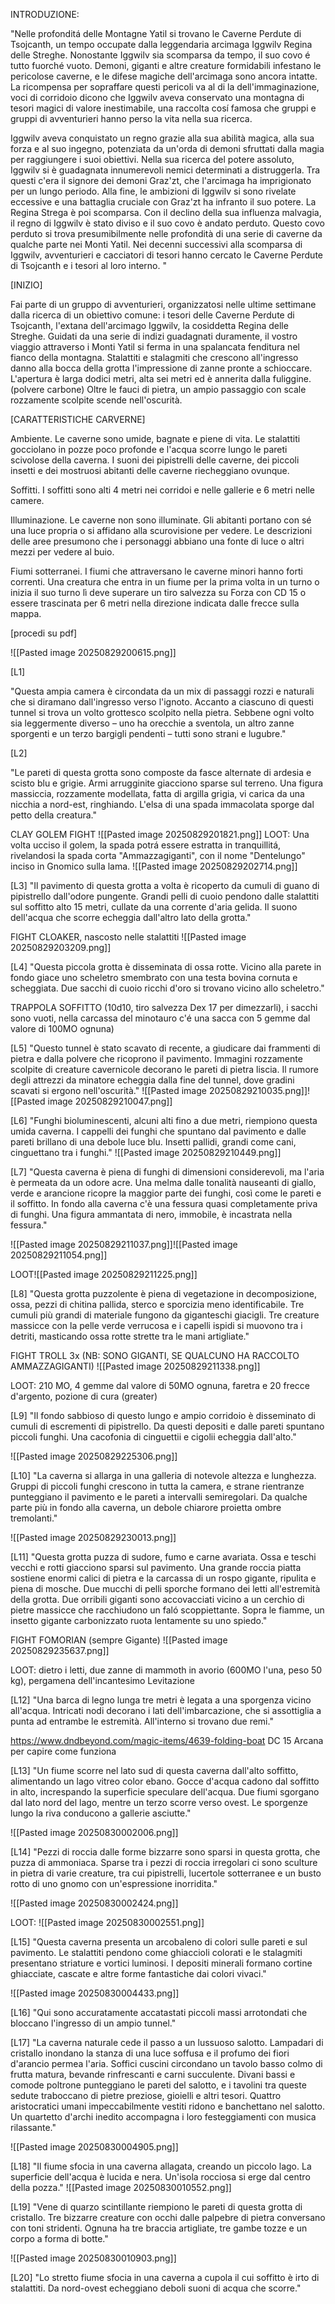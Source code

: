 
INTRODUZIONE:

"Nelle profonditá delle Montagne Yatil si trovano le Caverne Perdute di Tsojcanth, un tempo occupate dalla leggendaria arcimaga Iggwilv Regina delle Streghe. 
Nonostante Iggwilv sia scomparsa da tempo, il suo covo é tutto fuorché vuoto. Demoni, giganti e altre creature formidabili infestano le pericolose caverne, e le difese magiche dell'arcimaga sono ancora intatte. La ricompensa per sopraffare questi pericoli va al di la dell'immaginazione, voci di corridoio dicono che Iggwilv aveva conservato una montagna di tesori magici di valore inestimabile, una raccolta cosí famosa che gruppi e gruppi di avventurieri hanno perso la vita nella sua ricerca.


Iggwilv aveva conquistato un regno grazie alla sua abilità magica, alla sua forza e al suo ingegno, potenziata da un'orda di demoni sfruttati dalla magia per raggiungere i suoi
obiettivi. Nella sua ricerca del potere assoluto, Iggwilv si è guadagnata innumerevoli nemici determinati a distruggerla. Tra questi c'era il signore dei demoni Graz'zt,
che l'arcimaga ha imprigionato per un lungo periodo. Alla fine, le ambizioni di Iggwilv si sono rivelate eccessive e una battaglia cruciale con Graz'zt ha infranto il suo potere. La
Regina Strega è poi scomparsa. Con il declino della sua influenza malvagia, il regno di Iggwilv è stato diviso e il suo covo è andato perduto.
Questo covo perduto si trova presumibilmente nelle profondità di una serie di caverne da qualche parte nei Monti Yatil. Nei decenni successivi alla scomparsa di Iggwilv, avventurieri
e cacciatori di tesori hanno cercato le Caverne Perdute di Tsojcanth e i tesori al loro interno. "






[INIZIO]

Fai parte di un gruppo di avventurieri, organizzatosi nelle ultime settimane dalla ricerca di un obiettivo comune: i tesori delle Caverne Perdute di Tsojcanth, l'extana dell'arcimago Iggwilv, la cosiddetta Regina delle Streghe.
Guidati da una serie di indizi guadagnati duramente, il vostro viaggio attraverso i Monti Yatil si ferma in una spalancata fenditura nel fianco della montagna. Stalattiti e stalagmiti che crescono all'ingresso danno alla bocca della grotta l'impressione di zanne pronte a schioccare. L'apertura è larga dodici metri, alta sei metri ed è annerita dalla fuliggine. (polvere carbone)
Oltre le fauci di pietra, un ampio passaggio con scale rozzamente scolpite scende nell'oscurità.


[CARATTERISTICHE CARVERNE]


Ambiente. Le caverne sono umide, bagnate e piene di vita. Le stalattiti gocciolano in pozze poco profonde e l'acqua scorre lungo le pareti scivolose della caverna. I suoni dei pipistrelli delle caverne, dei piccoli insetti e dei mostruosi abitanti delle caverne riecheggiano ovunque.


Soffitti. I soffitti sono alti 4 metri nei corridoi e nelle gallerie e 6 metri nelle camere.


Illuminazione. Le caverne non sono illuminate. Gli abitanti portano con sé una luce propria o si affidano alla scurovisione per vedere. Le descrizioni delle aree presumono che i personaggi abbiano una fonte di luce o altri mezzi per vedere al buio.


Fiumi sotterranei. I fiumi che attraversano le caverne minori hanno forti correnti. Una creatura che entra in un fiume per la prima volta in un turno o inizia il suo turno lì deve superare un tiro salvezza su Forza con CD 15 o essere trascinata per 6 metri nella direzione indicata dalle frecce sulla mappa.





[procedi su pdf]


![[Pasted image 20250829200615.png]]



[L1]

"Questa ampia camera è circondata da un mix di passaggi rozzi e naturali che si diramano dall'ingresso verso l'ignoto. Accanto a ciascuno di questi
tunnel si trova un volto grottesco scolpito nella pietra. Sebbene ogni volto sia leggermente diverso – uno ha orecchie a sventola, un altro zanne sporgenti e un terzo bargigli pendenti – tutti sono strani e lugubre."



[L2]

"Le pareti di questa grotta sono composte da fasce alternate di ardesia e scisto blu e grigie. Armi arrugginite giacciono sparse sul terreno.
Una figura massiccia, rozzamente modellata, fatta di argilla grigia, vi carica da una nicchia a nord-est, ringhiando. L'elsa di una spada immacolata sporge dal
petto della creatura."  

CLAY GOLEM FIGHT ![[Pasted image 20250829201821.png]] 
LOOT: 
Una volta ucciso il golem, la spada potrá essere estratta in tranquillitá, rivelandosi la spada corta "Ammazzagiganti", con il nome "Dentelungo" inciso in Gnomico sulla lama.
![[Pasted image 20250829202714.png]]


[L3]
"Il pavimento di questa grotta a volta è ricoperto da cumuli di guano di pipistrello dall'odore pungente. Grandi pelli di cuoio pendono dalle stalattiti sul soffitto alto 15 metri, cullate da una corrente d'aria gelida. Il suono dell'acqua che scorre echeggia dall'altro lato della grotta."

FIGHT CLOAKER, nascosto nelle stalattiti
![[Pasted image 20250829203209.png]]


[L4]
"Questa piccola grotta è disseminata di ossa rotte. Vicino alla parete in fondo giace uno scheletro smembrato con una testa bovina cornuta e scheggiata. Due sacchi di cuoio ricchi d'oro si trovano vicino allo scheletro."

TRAPPOLA SOFFITTO (10d10, tiro salvezza Dex 17 per dimezzarli), i sacchi sono vuoti, nella carcassa del minotauro c'é una sacca con 5 gemme dal valore di 100MO ognuna)


[L5]
"Questo tunnel è stato scavato di recente, a giudicare dai frammenti di pietra e dalla polvere che ricoprono il pavimento. Immagini rozzamente scolpite di creature cavernicole decorano
le pareti di pietra liscia.
Il rumore degli attrezzi da minatore echeggia dalla fine del tunnel, dove gradini scavati si ergono nell'oscurità."
![[Pasted image 20250829210035.png]]![[Pasted image 20250829210047.png]]




[L6]
"Funghi bioluminescenti, alcuni alti fino a due metri, riempiono questa umida caverna. I cappelli dei funghi che spuntano dal pavimento e dalle pareti brillano di una debole luce blu.
Insetti pallidi, grandi come cani, cinguettano tra i funghi."
![[Pasted image 20250829210449.png]]




[L7]
"Questa caverna è piena di funghi di dimensioni considerevoli, ma l'aria è permeata da un odore acre. Una melma dalle tonalità nauseanti di giallo, verde e arancione ricopre la maggior parte dei funghi, così come le pareti e il soffitto.
In fondo alla caverna c'è una fessura quasi completamente priva di funghi. Una figura ammantata di nero, immobile, è incastrata nella fessura."

![[Pasted image 20250829211037.png]]![[Pasted image 20250829211054.png]]

LOOT![[Pasted image 20250829211225.png]] 

[L8]
"Questa grotta puzzolente è piena di vegetazione in decomposizione, ossa, pezzi di chitina pallida, sterco e sporcizia meno identificabile. Tre cumuli più grandi di materiale fungono da giganteschi
giacigli.
Tre creature massicce con la pelle verde verrucosa e i capelli ispidi si muovono tra i detriti, masticando ossa rotte strette tra le mani artigliate."

FIGHT TROLL 3x (NB: SONO GIGANTI, SE QUALCUNO HA RACCOLTO AMMAZZAGIGANTI)
![[Pasted image 20250829211338.png]]

LOOT: 
210 MO, 4 gemme dal valore di 50MO ognuna, faretra e 20 frecce d'argento, pozione di cura (greater)


[L9]
"Il fondo sabbioso di questo lungo e ampio corridoio è disseminato di cumuli di escrementi di pipistrello. Da questi depositi e dalle pareti spuntano piccoli funghi. Una cacofonia di cinguettii e
cigolii echeggia dall'alto."

![[Pasted image 20250829225306.png]]



[L10]
"La caverna si allarga in una galleria di notevole altezza e lunghezza. Gruppi di piccoli funghi crescono in tutta la camera, e strane rientranze punteggiano il pavimento e le pareti a intervalli semiregolari. Da qualche parte più in fondo alla caverna, un debole chiarore proietta ombre tremolanti."

![[Pasted image 20250829230013.png]]


[L11]
"Questa grotta puzza di sudore, fumo e carne avariata. Ossa e teschi vecchi e rotti giacciono sparsi sul pavimento. Una grande roccia piatta sostiene enormi calici di pietra e la carcassa di un rospo gigante, ripulita e piena di mosche. Due mucchi di pelli sporche formano dei letti all'estremità della grotta.
Due orribili giganti sono accovacciati vicino a un cerchio di pietre massicce che racchiudono un faló scoppiettante. Sopra le fiamme, un insetto gigante carbonizzato ruota lentamente su uno spiedo."

FIGHT FOMORIAN (sempre Gigante)
![[Pasted image 20250829235637.png]]

LOOT: dietro i letti, due zanne di mammoth in avorio (600MO l'una, peso 50 kg), pergamena dell'incantesimo Levitazione

[L12]
"Una barca di legno lunga tre metri è legata a una sporgenza vicino all'acqua. Intricati nodi decorano i lati dell'imbarcazione, che si assottiglia a punta ad entrambe le estremità.
All'interno si trovano due remi."

https://www.dndbeyond.com/magic-items/4639-folding-boat
DC 15 Arcana per capire come funziona


[L13]
"Un fiume scorre nel lato sud di questa caverna dall'alto soffitto, alimentando un lago vitreo color ebano. Gocce d'acqua cadono dal soffitto in alto, increspando la superficie
speculare dell'acqua.
Due fiumi sgorgano dal lato nord del lago, mentre un terzo scorre verso ovest. Le sporgenze lungo la riva conducono a gallerie asciutte."

![[Pasted image 20250830002006.png]]

[L14]
"Pezzi di roccia dalle forme bizzarre sono sparsi in questa grotta, che puzza di ammoniaca. Sparse tra i pezzi di roccia irregolari ci sono sculture in pietra di varie creature, tra cui pipistrelli, lucertole sotterranee e un busto rotto di uno gnomo con un'espressione inorridita."

![[Pasted image 20250830002424.png]]

LOOT:
![[Pasted image 20250830002551.png]]

[L15]
"Questa caverna presenta un arcobaleno di colori sulle pareti e sul pavimento. Le stalattiti pendono come ghiaccioli colorati e le stalagmiti presentano striature e vortici luminosi.
I depositi minerali formano cortine ghiacciate, cascate e altre forme fantastiche dai colori vivaci."

![[Pasted image 20250830004433.png]]

[L16]
"Qui sono accuratamente accatastati piccoli massi arrotondati che bloccano l'ingresso di un ampio tunnel." 



[L17]
"La caverna naturale cede il passo a un lussuoso salotto. Lampadari di cristallo inondano la stanza di una luce soffusa e il profumo dei fiori d'arancio permea l'aria. Soffici
cuscini circondano un tavolo basso colmo di frutta matura, bevande rinfrescanti e carni succulente. Divani bassi e comode poltrone punteggiano le pareti del salotto,
e i tavolini tra queste sedute traboccano di pietre preziose, gioielli e altri tesori.
Quattro aristocratici umani impeccabilmente vestiti ridono e banchettano nel salotto. Un quartetto d'archi inedito accompagna i loro festeggiamenti con musica rilassante."

![[Pasted image 20250830004905.png]]


[L18]
"Il fiume sfocia in una caverna allagata, creando un piccolo lago. La superficie dell'acqua è lucida e nera. Un'isola rocciosa si erge dal centro della pozza."
![[Pasted image 20250830010552.png]]

[L19]
"Vene di quarzo scintillante riempiono le pareti di questa grotta di cristallo. Tre bizzarre creature con occhi dalle palpebre di pietra conversano con toni stridenti. Ognuna ha tre braccia artigliate, tre gambe tozze e un corpo a forma di botte."

![[Pasted image 20250830010903.png]]

[L20]
"Lo stretto fiume sfocia in una caverna a cupola il cui soffitto è irto di stalattiti. Da nord-ovest echeggiano deboli suoni di acqua che scorre."

